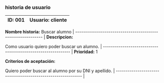 
### historia de usuario

**ID:** 001 | **Usuario:** cliente                               
| --------- | --------------------------------------------------| 
**Nombre historia:** Buscar alumno
| ------------------------------------------------------------- |
**Descripcion:** 

Como usuario quiero poder buscar un alumno.
| ------------------------------------------------------------- |
**Prioridad:** 1

**Criterios de aceptación:**

 Quiero poder buscar al alumno por su DNI y apellido.
| ------------------------------------------------------------- |

